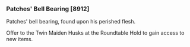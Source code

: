 ### Patches' Bell Bearing [8912]

Patches' bell bearing, found upon his perished flesh.

Offer to the Twin Maiden Husks at the Roundtable Hold to gain access to new items.